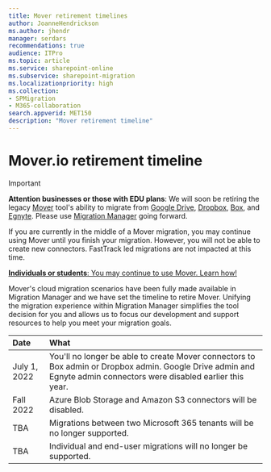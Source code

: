```yaml
---
title: Mover retirement timelines
author: JoanneHendrickson
ms.author: jhendr
manager: serdars
recommendations: true
audience: ITPro
ms.topic: article
ms.service: sharepoint-online
ms.subservice: sharepoint-migration
ms.localizationpriority: high
ms.collection:
- SPMigration
- M365-collaboration
search.appverid: MET150
description: "Mover retirement timeline"
---
```

# Mover.io retirement timeline

>[!Important]
>**Attention businesses or those with EDU plans**: We will soon be retiring the legacy [Mover](https://app.mover.io) tool's ability to migrate from [Google Drive](mm-google-overview.md), [Dropbox](mm-dropbox-overview.md), [Box](mm-box-overview.md), and [Egnyte](mm-egnyte-overview.md). Please use [Migration Manager](https://aka.ms/ODSP-MM) going forward.
>
>If you are currently in the middle of a Mover migration, you may continue using Mover until you finish your migration. However, you will not be able to create new connectors.  FastTrack led migrations are not impacted at this time.
>
>[**Individuals or students**: You may continue to use Mover. Learn how!](https://support.microsoft.com/en-us/office/move-your-school-files-when-you-graduate-7dbda93c-71e6-483f-8914-ad445554cd31)


Mover's cloud migration scenarios have been fully made available in Migration Manager and we have set the timeline to retire Mover. Unifying the migration experience within Migration Manager simplifies the tool decision for you and allows us to focus our development and support resources to help you meet your migration goals.

|Date|What|
|:-----|:-----|
|July 1, 2022|You'll no longer be able to create Mover connectors to Box admin or Dropbox admin. Google Drive admin and Egnyte admin connectors were disabled earlier this year.|
|Fall 2022|Azure Blob Storage and Amazon S3 connectors will be disabled.| 
|TBA|Migrations between two Microsoft 365 tenants will be no longer supported.|
|TBA|Individual and end-user migrations will no longer be supported.|





